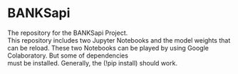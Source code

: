 # BANKSapi
The repository for the BANKSapi Project.  
This repository includes two Jupyter Notebooks and the model weights that can be reload.
These two Notebooks can be played by using Google Colaboratory. But some of dependencies  
must be installed. Generally, the (!pip install) should work.
